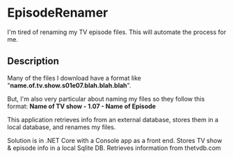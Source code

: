 # EpisodeRenamer
I'm tired of renaming my TV episode files. This will automate the process for me.
## Description
Many of the files I download have a format like "**name.of.tv.show.s01e07.blah.blah.blah**". 

But, I'm also very particular about naming my files so they follow this format: **Name of TV show - 1.07 - Name of Episode**

This application retrieves info from an external database, stores them in a local database, and renames my files.

Solution is in .NET Core with a Console app as a front end. Stores TV show & episode info in a local Sqlite DB. Retrieves information from thetvdb.com